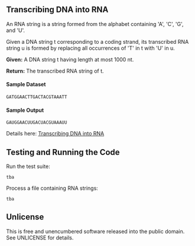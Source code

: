 ## Transcribing DNA into RNA

An RNA string is a string formed from the alphabet containing 'A', 'C', 'G', and 'U'.

Given a DNA string t corresponding to a coding strand, its transcribed RNA string u is formed by replacing all occurrences of 'T' in t with 'U' in u.

**Given:** A DNA string t having length at most 1000 nt.

**Return:** The transcribed RNA string of t.

#### Sample Dataset

    GATGGAACTTGACTACGTAAATT

#### Sample Output

    GAUGGAACUUGACUACGUAAAUU
    
Details here: [Transcribing DNA into RNA](http://rosalind.info/problems/rna/)
    
## Testing and Running the Code

Run the test suite:

    tba
    
Process a file containing RNA strings:

    tba
    
## Unlicense

This is free and unencumbered software released into the public domain.  See UNLICENSE for details.
